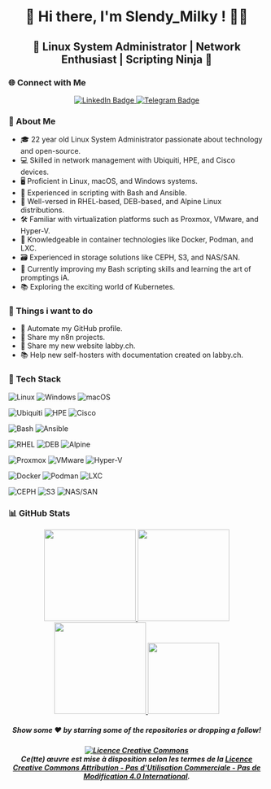 <div align="center">

# 👋 Hi there, I'm Slendy_Milky ! 👨‍💻
## 🌟 Linux System Administrator | Network Enthusiast | Scripting Ninja 🚀

</div>

<h3><b>🌐 Connect with Me</b></h3>
                            
<div id="header" align="center">
	<div id="badges">
		<a href="https://www.linkedin.com/in/yann-solliard/">
			<img src="https://img.shields.io/badge/LinkedIn-blue?style=for-the-badge&logo=linkedin&logoColor=black&labelColor=yellow&color=006afe" alt="LinkedIn Badge"/>
		</a>
		<a href="https://t.me/Slendy_Milky">
			<img src="https://img.shields.io/badge/Telegram-blue?style=for-the-badge&logo=telegram&logoColor=black&labelColor=yellow&color=006afe" alt="Telegram Badge"/>
		</a>
	</div>
</div>
</hr>

### <b>📖 About Me</b>

- 🎓 22 year old Linux System Administrator passionate about technology and open-source.
- 💻 Skilled in network management with Ubiquiti, HPE, and Cisco devices.
- 🖥️ Proficient in Linux, macOS, and Windows systems.
- 📜 Experienced in scripting with Bash and Ansible.
- 🐧 Well-versed in RHEL-based, DEB-based, and Alpine Linux distributions.
- 🛠️ Familiar with virtualization platforms such as Proxmox, VMware, and Hyper-V.
- 🐳 Knowledgeable in container technologies like Docker, Podman, and LXC.
- 🗃️ Experienced in storage solutions like CEPH, S3, and NAS/SAN.
- 🌱 Currently improving my Bash scripting skills and learning the art of promptings iA.
- 📚 Exploring the exciting world of Kubernetes.

### <b>🎯 Things i want to do</b>

- 🤖 Automate my GitHub profile.
- 🚀 Share my n8n projects.
- 🔗 Share my new website labby.ch.
- 📚 Help new self-hosters with documentation created on labby.ch.

### <b>🔧 Tech Stack</b>

![Linux](https://img.shields.io/badge/-Linux-333333?style=for-the-badge&logo=linux&logoColor=FCC624)
![Windows](https://img.shields.io/badge/-Windows-333333?style=for-the-badge&logo=windows&logoColor=0078D6)
![macOS](https://img.shields.io/badge/-macOS-333333?style=for-the-badge&logo=apple&logoColor=999999)

![Ubiquiti](https://img.shields.io/badge/-Ubiquiti-333333?style=for-the-badge&logo=ubiquiti&logoColor=0551A0)
![HPE](https://img.shields.io/badge/-HPE-333333?style=for-the-badge&logo=hp&logoColor=00B388)
![Cisco](https://img.shields.io/badge/-Cisco-333333?style=for-the-badge&logo=cisco&logoColor=1BA0D7)

![Bash](https://img.shields.io/badge/-Bash-333333?style=for-the-badge&logo=gnu-bash&logoColor=4EAA25)
![Ansible](https://img.shields.io/badge/-Ansible-333333?style=for-the-badge&logo=ansible&logoColor=EE0000)

![RHEL](https://img.shields.io/badge/-RHEL-333333?style=for-the-badge&logo=red-hat&logoColor=EE0000)
![DEB](https://img.shields.io/badge/-DEB-333333?style=for-the-badge&logo=debian&logoColor=A81D33)
![Alpine](https://img.shields.io/badge/-Alpine-333333?style=for-the-badge&logo=alpine-linux&logoColor=0D597F)

![Proxmox](https://img.shields.io/badge/-Proxmox-333333?style=for-the-badge&logo=proxmox&logoColor=E57000)
![VMware](https://img.shields.io/badge/-VMware-333333?style=for-the-badge&logo=vmware&logoColor=607078)
![Hyper-V](https://img.shields.io/badge/-Hyper--V-333333?style=for-the-badge&logo=microsoft-hyper-v&logoColor=0078D6)

![Docker](https://img.shields.io/badge/-Docker-333333?style=for-the-badge&logo=docker&logoColor=2496ED)
![Podman](https://img.shields.io/badge/-Podman-333333?style=for-the-badge&logo=podman&logoColor=892CA0)
![LXC](https://img.shields.io/badge/-LXC-333333?style=for-the-badge&logo=lxc&logoColor=ED872D)

![CEPH](https://img.shields.io/badge/-CEPH-333333?style=for-the-badge&logo=ceph&logoColor=00549E)
![S3](https://img.shields.io/badge/-S3-333333?style=for-the-badge&logo=amazon-s3&logoColor=569A31)
![NAS/SAN](https://img.shields.io/badge/-NAS/SAN-333333?style=for-the-badge&logoColor=569A31)


<h3><b>📊 GitHub Stats</b></h3>

<p align="center">
<a href="https://github.com/SlendyMilky">
  <img height="180em" src="https://github-readme-stats.vercel.app/api?username=SlendyMilky&rank_icon=github&theme=transparent"/>
  <img height="180em" src="https://github-profile-summary-cards.vercel.app/api/cards/productive-time?username=SlendyMilky&theme=transparent&utcOffset=8"/>
  <br>
  <img height="180em" src="https://github-profile-summary-cards.vercel.app/api/cards/profile-details?username=SlendyMilky&theme=transparent"/>
  <img height="140em" src="https://github-readme-stats.vercel.app/api/top-langs/?username=SlendyMilky&layout=small&theme=transparent"/></a>
</a>
</p>


<h5 align=center>Show some ❤️ by starring some of the repositories or dropping a follow!</h5>

<h5 align=center><a rel="license" href="http://creativecommons.org/licenses/by-nc-nd/4.0/"><img alt="Licence Creative Commons" style="border-width:0" src="https://i.creativecommons.org/l/by-nc-nd/4.0/88x31.png" /></a><br />Ce(tte) œuvre est mise à disposition selon les termes de la <a rel="license" href="http://creativecommons.org/licenses/by-nc-nd/4.0/">Licence Creative Commons Attribution - Pas d&#39;Utilisation Commerciale - Pas de Modification 4.0 International</a>.</h5>